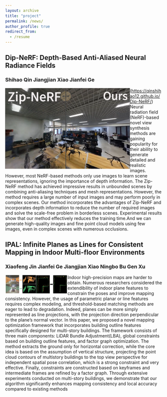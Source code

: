 ```yaml
---
layout: archive
title: "project"
permalink: /news/
author_profile: true
redirect_from:
  - /resume
---
```


## Dip-NeRF: Depth-Based Anti-Aliased Neural Radiance Fields
### Shihao Qin   Jiangjian Xiao   Jianfei Ge  
<img  align="left" src="https://github.com/nimtecv/nimtecv.github.io/raw/master//images/qing.png"   width="400px" />(https://qinshihao12.github.io/Dip-NeRF/)
Neural radiation field (NeRF)-based novel view synthesis methods are gaining popularity for their ability to generate detailed and realistic images. However, most NeRF-based methods only use images to learn scene representations, ignoring the importance of depth information. The Zip-NeRF method has achieved impressive results in unbounded scenes by combining anti-aliasing techniques and mesh representations. However, the method requires a large number of input images and may perform poorly in complex scenes. Our method incorporates the advantages of Zip-NeRF and incorporates depth information to reduce the number of required images and solve the scale-free problem in borderless scenes. Experimental results show that our method effectively reduces the training time.And we can generate high-quality images and fine point cloud models using few images, even in complex scenes with numerous occlusions.


## IPAL: Infinite Planes as Lines for Consistent Mapping in Indoor Multi-floor Environments
### Xiaofeng Jin   Jianfei Ge   Jiangjian Xiao   Ningbo Bu   Gen Xu    
<img  align="left" src="https://github.com/nimtecv/nimtecv.github.io/raw/master//images/jin.png"   width="200px" />
Indoor high-precision maps are harder to obtain. Numerous researchers considered the extendibility of indoor plane features to constrain the poses and improve mapping consistency. However, the usage of parametric planar or line features requires complex modeling, and threshold-based matching methods are eager to lead to degradation. Indeed, planes can be more simply represented as line projections, with the projection direction perpendicular to the plane’s normal vector. In this paper, we proposed a novel mapping optimization framework that incorporates building outline features specifically designed for multi-story buildings. The framework consists of three main components: LiDAR Bundle Adjustment(LBA), global constraints based on building outline features, and factor graph optimization. The method extracts the ground only for horizontal correction, while the core idea is based on the assumption of vertical structure, projecting the point cloud contours of multistory buildings to the top view perspective for independent spatial pose correlation, which is a strong constraint and very effective. Finally, constraints are constructed based on keyframes and intermediate frames are refined by a factor graph. Through extensive experiments conducted on multi-story buildings, we demonstrate that our algorithm significantly enhances mapping consistency and local accuracy compared to existing methods
